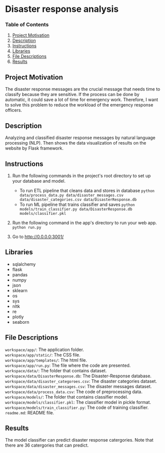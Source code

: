 # Disaster response analysis
### Table of Contents 
1. [Project Motivation](#Project-Motivation)
2. [Description](#Description)
3. [Instructions](#Instructions)
4. [Libraries](#Libraries)
5. [File Descriptions](#File-Descriptions)
6. [Results](#Results)

## Project Motivation
The disaster response messages are the crucial message that needs time to classify because they are sensitive. If the process can be done by automatic, it could save a lot of time for emergency work. Therefore, I want to solve this problem to reduce the workload of the emergency response officers.

## Description
Analyzing and classified disaster response messages by natural language processing (NLP). Then shows the data visualization of results on the website by Flask framework.

## Instructions
1. Run the following commands in the project's root directory to set up your database and model.

    - To run ETL pipeline that cleans data and stores in database
        `python data/process_data.py data/disaster_messages.csv data/disaster_categories.csv data/DisasterResponse.db`
    - To run ML pipeline that trains classifier and saves
        `python models/train_classifier.py data/DisasterResponse.db models/classifier.pkl`

2. Run the following command in the app's directory to run your web app.
    `python run.py`

3. Go to http://0.0.0.0:3001/

## Libraries
* sqlalchemy
* flask
* pandas
* numpy
* json
* sklearn
* os
* sys
* nltk
* re
* plotly
* seaborn

## File Descriptions
```workspace/app/```: The application folder. <br/>
```workspace/app/static/```: The CSS file. <br/>
```workspace/app/templates/```: The html file. <br/>
```workspace/app/run.py```: The file where the code are presented. <br/>
```workspace/data/```: The folder that contains dataset. <br/>
```workspace/data/DisasterResponse.db```: The Disaster-Response database. <br/>
```workspace/data/disaster_categoroes.csv```: The disaster categories dataset. <br/>
```workspace/data/disaster_messages.csv```: The disaster messages dataset. <br/>
```workspace/data/process_data.csv```: The code of preprocessing data. <br/>
```workspace/models/```: The folder that contains classifier model. <br/>
```workspace/models/classifier.pkl```: The classifier model in pickle format. <br/>
```workspace/models/train_classifier.py```: The code of training classifier. <br/>
```readme.md```: README file. <br/>

## Results
The model classifier can predict disaster response catergories. Note that there are 36 catergories that can predict. 
